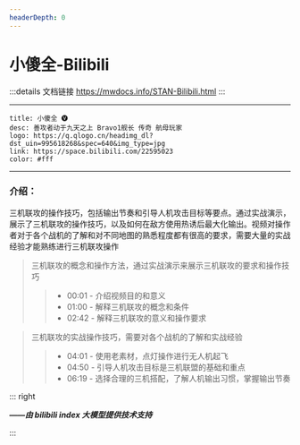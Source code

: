 ```yaml
---
headerDepth: 0
---
```


# 小傻全-Bilibili

:::details 文档链接
https://mwdocs.info/STAN-Bilibili.html
:::

---

```component VPCard
title: 小傻全 🅥
desc: 善攻者动于九天之上 Bravo1舰长 传奇 航母玩家
logo: https://q.qlogo.cn/headimg_dl?dst_uin=995618268&spec=640&img_type=jpg
link: https://space.bilibili.com/22595023
color: #fff
```

---

<SiteInfo name="三机联攻 全网唯一详细分析教学-傻全专业航母教学" url="https://www.bilibili.com/video/BV1qu411u7N5" preview="https://docs.mwdocs.info/1a6537e20752076c38f0042d81c82222132bca4d.jpg" />

### 介绍：

三机联攻的操作技巧，包括输出节奏和引导人机攻击目标等要点。通过实战演示，展示了三机联攻的操作技巧，以及如何在敌方使用热诱后最大化输出。视频对操作者对于各个战机的了解和对不同地图的熟悉程度都有很高的要求，需要大量的实战经验才能熟练进行三机联攻操作

> 三机联攻的概念和操作方法，通过实战演示来展示三机联攻的要求和操作技巧
>
>>- 00:01 - 介绍视频目的和意义
>>- 01:00 - 解释三机联攻的概念和条件
>>- 02:42 - 解释三机联攻的意义和操作要求

> 三机联攻的实战操作技巧，需要对各个战机的了解和实战经验
>
>>- 04:01 - 使用老素材，点灯操作进行无人机起飞
>>- 04:50 - 引导人机攻击目标是三机联盟的基础和重点
>>- 06:19 - 选择合理的三机搭配，了解人机输出习惯，掌握输出节奏

::: right

***——由 bilibili index 大模型提供技术支持***

:::